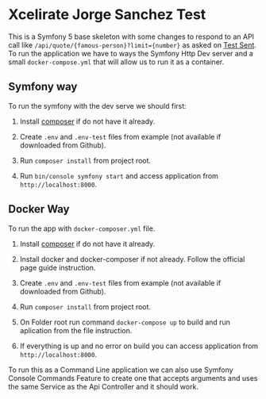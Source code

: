 # Xcelirate Jorge Sanchez Test

This is a Symfony 5 base skeleton with some changes to respond to an API call like `/api/quote/{famous-person}?limit={number}` as asked on [Test Sent](https://github.com/Xcelirate/backend_test). To run the application we have to ways the Symfony Http Dev server and a small `docker-compose.yml` that will allow us to run it as a container.

## Symfony way

To run the symfony with the dev serve we should first:

1. Install [composer](https://getcomposer.org/doc/00-intro.md#installation-linux-unix-macos) if do not have it already.

2. Create `.env` and `.env-test` files from example (not available if downloaded from Github).

3. Run `composer install` from project root.

4. Run `bin/console symfony start` and access application from `http://localhost:8000`.

## Docker Way

To run the app with `docker-composer.yml` file.

1. Install [composer](https://getcomposer.org/doc/00-intro.md#installation-linux-unix-macos) if do not have it already.

2. Install docker and docker-composer if not already. Follow the official page guide instruction.

3. Create `.env` and `.env-test` files from example (not available if downloaded from Github).

4. Run `composer install` from project root.

5. On Folder root run command `docker-compose up` to build and run aplication from the file instruction.

6. If everything is up and no error on build you can access application from `http://localhost:8000`.

To run this as a Command Line application we can also use Symfony Console Commands Feature to create one that accepts arguments and uses the same Service as the Api Controller and it should work.
